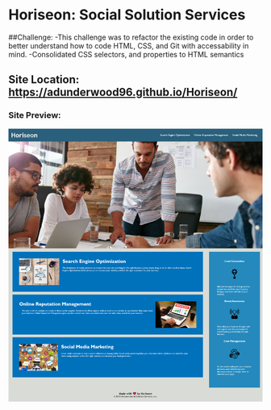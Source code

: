 # Horiseon: Social Solution Services 

##Challenge:
-This challenge was to refactor the existing code in order to better understand how to code HTML, CSS, and Git with accessability in mind.
-Consolidated CSS selectors, and properties to HTML semantics

## Site Location: https://adunderwood96.github.io/Horiseon/

### Site Preview:

![Horiseon](https://github.com/adunderwood96/Horiseon/blob/main/Develop/assets/images/horiseon-screenshot.png?raw=true)
